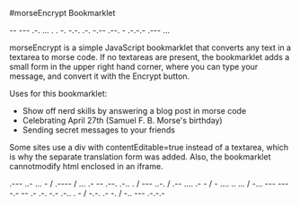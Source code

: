 #morseEncrypt Bookmarklet

-- --- .-. ... . . -. -.-. .-. -.-- .--. - .-.-.- .--- ...

morseEncrypt is a simple JavaScript bookmarklet that converts any text in a textarea to morse code. If no textareas are present, the bookmarklet adds a small form in the upper right hand corner, where you can type your message, and convert it with the Encrypt button.

Uses for this bookmarklet:
* Show off nerd skills by answering a blog post in morse code 
* Celebrating April 27th (Samuel F. B. Morse's birthday) 
* Sending secret messages to your friends

Some sites use a div with contentEditable=true instead of a textarea, which is why the separate translation form was added. Also, the bookmarklet cannotmodify html enclosed in an iframe. 

.--- ..- ... -  / .----  / ... .- -- .--. .-.. .  / --- ..-.  / .-- .... .- -  / - .... .. ...  / -... --- --- -.- -- .- .-. -.- .-.. . -  / -.-. .- -.  / -.. --- .-.-.- 